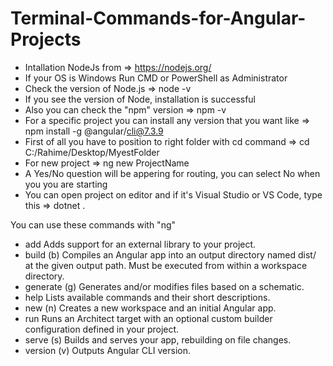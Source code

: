 # Terminal-Commands-for-Angular-Projects

* Intallation NodeJs from => https://nodejs.org/
* If your OS is Windows
  Run CMD or PowerShell as Administrator
* Check the version of Node.js => node -v
* If you see the version of Node, installation is successful
* Also you can check the "npm" version => npm -v
* For a specific project you can install any version that you want like => npm install -g @angular/cli@7.3.9
* First of all you have to position to right folder with cd command => cd C:/Rahime/Desktop/MyestFolder
* For new project => ng new ProjectName
* A Yes/No question will be appering for routing, you can select No when you you are starting
* You can open project on editor and  if it's Visual Studio or VS Code, type this => dotnet .


You can use these commands with "ng"

  * add Adds support for an external library to your project.
  * build (b) Compiles an Angular app into an output directory named dist/ at the given output path. Must be executed from within a workspace directory.
  * generate (g) Generates and/or modifies files based on a schematic.
  * help Lists available commands and their short descriptions.
  * new (n) Creates a new workspace and an initial Angular app.
  * run Runs an Architect target with an optional custom builder configuration defined in your project.
  * serve (s) Builds and serves your app, rebuilding on file changes.
  * version (v) Outputs Angular CLI version.


